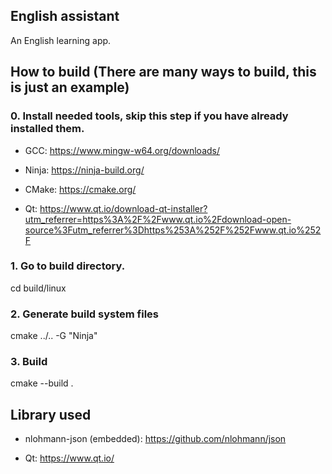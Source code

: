## English assistant

An English learning app.

## How to build (There are many ways to build, this is just an example)

### 0. Install needed tools, skip this step if you have already installed them.

- GCC: https://www.mingw-w64.org/downloads/

- Ninja: https://ninja-build.org/

- CMake: https://cmake.org/

- Qt: https://www.qt.io/download-qt-installer?utm_referrer=https%3A%2F%2Fwww.qt.io%2Fdownload-open-source%3Futm_referrer%3Dhttps%253A%252F%252Fwww.qt.io%252F

### 1. Go to build directory.

cd build/linux

### 2. Generate build system files

cmake ../.. -G "Ninja"

### 3. Build

cmake --build .

## Library used

- nlohmann-json (embedded): https://github.com/nlohmann/json

- Qt: https://www.qt.io/
